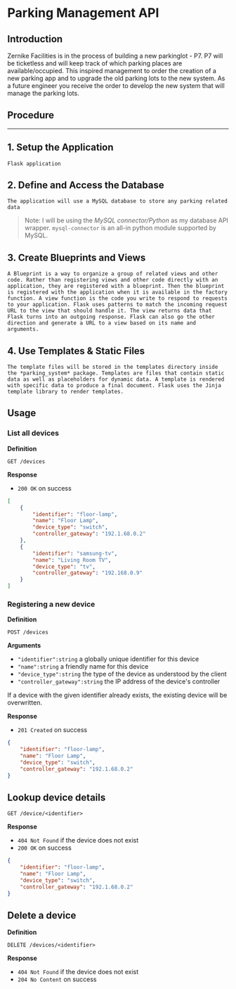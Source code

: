 # Parking Management API
## Introduction
Zernike Facilities is in the process of building a new parkinglot - P7. P7 will be ticketless and will keep track of which parking places are available/occupied. This inspired management to order the creation of a new parking app and to upgrade the old parking lots to the new system. As a future engineer you receive the order to develop the new system that will manage the parking lots.
## Procedure
---
## 1. Setup the Application
`Flask application`
## 2. Define and Access the Database
`The application will use a MySQL database to store any parking related data`
>Note: I will be using the *MySQL connector/Python* as my database API wrapper. `mysql-connector` is an all-in python module supported by MySQL.
## 3. Create Blueprints and Views
`A Blueprint is a way to organize a group of related views and other code. Rather than registering views and other code directly with an application, they are registered with a blueprint. Then the blueprint is registered with the application when it is available in the factory function. A view function is the code you write to respond to requests to your application. Flask uses patterns to match the incoming request URL to the view that should handle it. The view returns data that Flask turns into an outgoing response. Flask can also go the other direction and generate a URL to a view based on its name and arguments.`
## 4. Use Templates & Static Files
`The template files will be stored in the templates directory inside the *parking_system* package. Templates are files that contain static data as well as placeholders for dynamic data. A template is rendered with specific data to produce a final document. Flask uses the Jinja template library to render templates.`

## Usage

### List all devices

**Definition**

`GET /devices`

**Response**

- `200 OK` on success

```json
[
    {
        "identifier": "floor-lamp",
        "name": "Floor Lamp",
        "device_type": "switch",
        "controller_gateway": "192.1.68.0.2"
    },
    {
        "identifier": "samsung-tv",
        "name": "Living Room TV",
        "device_type": "tv",
        "controller_gateway": "192.168.0.9"
    }
]
```

### Registering a new device

**Definition**

`POST /devices`

**Arguments**

- `"identifier":string` a globally unique identifier for this device
- `"name":string` a friendly name for this device
- `"device_type":string` the type of the device as understood by the client
- `"controller_gateway":string` the IP address of the device's controller

If a device with the given identifier already exists, the existing device will be overwritten.

**Response**

- `201 Created` on success

```json
{
    "identifier": "floor-lamp",
    "name": "Floor Lamp",
    "device_type": "switch",
    "controller_gateway": "192.1.68.0.2"
}
```

## Lookup device details

`GET /device/<identifier>`

**Response**

- `404 Not Found` if the device does not exist
- `200 OK` on success

```json
{
    "identifier": "floor-lamp",
    "name": "Floor Lamp",
    "device_type": "switch",
    "controller_gateway": "192.1.68.0.2"
}
```

## Delete a device

**Definition**

`DELETE /devices/<identifier>`

**Response**

- `404 Not Found` if the device does not exist
- `204 No Content` on success
